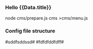 ### Hello {{Data.title}} ###
node cms/prepare.js cms >cms/menu.js
### Config file structure ###

#sddfsddssd#
#fdfdfddfdff#
